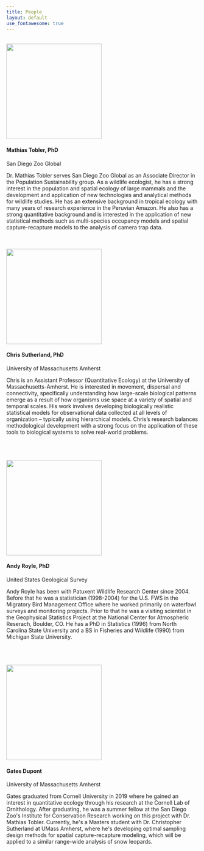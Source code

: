 ```yaml
---
title: People
layout: default
use_fontawesome: true
---
```

<div class="row content-row">
<div class="col-12 col-sm-4 image-wrapper">
    <br>
    <img src="{{ site.baseurl }}/images/people/MathiasTobler.jpg" width="250">
</div>
<div class="col-12 col-sm-8">
    <h4>Mathias Tobler, PhD</h4>
    <p class="italic">San Diego Zoo Global</p>
    <p>Dr. Mathias Tobler serves San Diego Zoo Global as an Associate Director in the Population Sustainability group. As a wildlife ecologist, he has a strong interest in the population and spatial ecology of large mammals and the development and application of new technologies and analytical methods for wildlife studies. He has an extensive background in tropical ecology with many years of research experience in the Peruvian Amazon. He also has a strong quantitative background and is interested in the application of new statistical methods such as multi-species occupancy models and spatial capture-recapture models to the analysis of camera trap data.</p>
</div>
</div>

<br>
<div class="row content-row">
    <br>
<div class="col-12 col-sm-4 image-wrapper">
    <img src="{{ site.baseurl }}/images/people/ChrisSutherland.png" width="250">
</div>
<div class="col-12 col-sm-8">
    <h4>Chris Sutherland, PhD</h4>
    <p class="italic">University of Massachusetts Amherst</p>
    <p>Chris is an Assistant Professor (Quantitative Ecology) at the University of Massachusetts-Amherst. He is interested in movement, dispersal and connectivity, specifically understanding how large-scale biological patterns emerge as a result of how organisms use space at a variety of spatial and temporal scales. His work involves developing biologically realistic statistical models for observational data collected at all levels of organization – typically using hierarchical models. Chris’s research balances methodological development with a strong focus on the application of these tools to biological systems to solve real-world problems. </p>
</div>
</div>
<br>

<br>
<div class="row content-row">
    <br>
<div class="col-12 col-sm-4 image-wrapper">
    <img src="{{ site.baseurl }}/images/people/AndyRoyle.jpg" width="250">
</div>
<div class="col-12 col-sm-8">
    <h4>Andy Royle, PhD</h4>
    <p class="italic">United States Geological Survey</p>
    <p>Andy Royle has been with Patuxent Wildlife Research Center since 2004. Before that he was a statistician (1998-2004) for the U.S. FWS in the Migratory Bird Management Office where he worked primarily on waterfowl surveys and monitoring projects. Prior to that he was a visiting scientist in the Geophysical Statistics Project at the National Center for Atmospheric Reserach, Boulder, CO. He has a PhD in Statistics (1996) from North Carolina State University and a BS in Fisheries and Wildlife (1990) from Michigan State University.</p>
</div>
</div>
<br>

<br>
<div class="row content-row">
    <br>
<div class="col-12 col-sm-4 image-wrapper">
    <img src="{{ site.baseurl }}/images/people/GatesDupont.jpg" width="250">
</div>
<div class="col-12 col-sm-8">
    <h4>Gates Dupont</h4>
    <p class="italic">University of Massachusetts Amherst</p>
    <p>Gates graduated from Cornell University in 2019 where he gained an interest in quantitative ecology through his research at the Cornell Lab of Ornithology. After graduating, he was a summer fellow at the San Diego Zoo's Institute for Conservation Research working on this project with Dr. Mathias Tobler. Currently, he's a Masters student with Dr. Christopher Sutherland at UMass Amherst, where he's developing optimal sampling design methods for spatial capture-recapture modeling, which will be applied to a similar range-wide analysis of snow leopards.</p>
</div>
</div>
<br>
